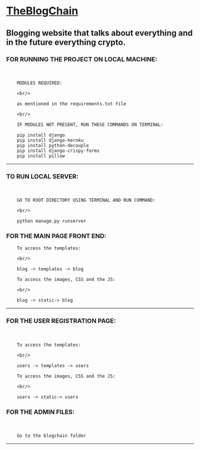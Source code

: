 # [TheBlogChain][website]

## Blogging website that talks about everything and in the future everything crypto.

### FOR RUNNING THE PROJECT ON LOCAL MACHINE:

<br/>

        MODULES REQUIRED:
        
        <br/>
        
        as mentioned in the requirements.txt file
        
        <br/>
        
        IF MODULES NOT PRESENT, RUN THESE COMMANDS ON TERMINAL:

        pip install django
        pip install django-heroku
        pip install python-decouple
        pip install django-crispy-forms
        pip install pillow

---

### TO RUN LOCAL SERVER:

<br/>

        GO TO ROOT DIRECTORY USING TERMINAL AND RUN COMMAND:

        <br/>
        
        python manage.py runserver

### FOR THE MAIN PAGE FRONT END:

        To access the templates:

        <br/>

        blog -> templates -> blog 

        To access the images, CSS and the JS:

        <br/>

        blog -> static-> blog

---
        
### FOR THE USER REGISTRATION PAGE:

<br/>

        To access the templates:

        <br/>

        users -> templates -> users 

        To access the images, CSS and the JS:

        <br/>

        users -> static-> users
        
### FOR THE ADMIN FILES:

<br/>

        Go to the blogchain folder

---

[website]: https://theblogchain.herokuapp.com/